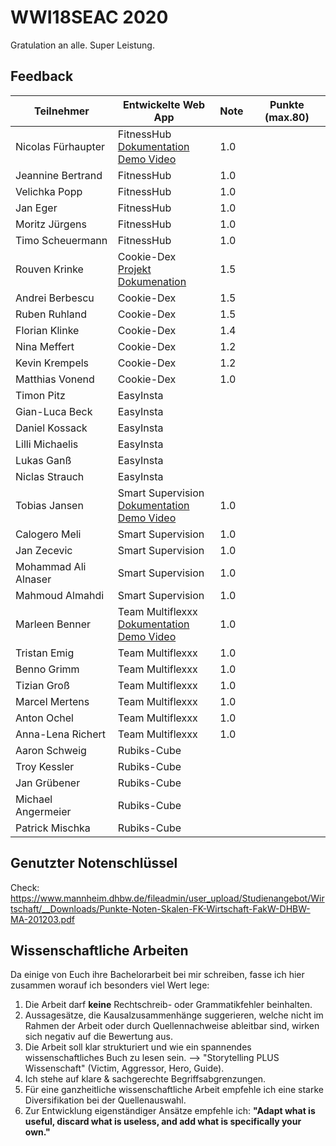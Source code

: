 # WWI18SEAC 2020
Gratulation an alle. Super Leistung.

## Feedback

| Teilnehmer | Entwickelte Web App | Note | Punkte (max.80)
|----------------------|----------|----------|------|
| Nicolas Fürhaupter | FitnessHub<br />[Dokumentation](https://github.com/TimoScheuermann/FitnessHub)<br />[Demo Video](https://youtu.be/9lRLQRGrHpg) | 1.0  |  |
| Jeannine Bertrand | FitnessHub | 1.0  |  |
| Velichka Popp | FitnessHub | 1.0  |  |
| Jan Eger | FitnessHub | 1.0  |  |
| Moritz Jürgens | FitnessHub | 1.0  |  |
| Timo Scheuermann | FitnessHub | 1.0  |  |
| Rouven Krinke | Cookie-Dex<br />[Projekt](https://github.com/Ermodo/Kochrezepte)<br />[Dokumenation](https://github.com/Ermodo/Kochrezepte-Docs) | 1.5  |  | 
| Andrei Berbescu | Cookie-Dex | 1.5  |  |
| Ruben Ruhland | Cookie-Dex | 1.5  |  |
| Florian Klinke | Cookie-Dex |  1.4 |  |
| Nina Meffert | Cookie-Dex | 1.2  |  |
| Kevin Krempels | Cookie-Dex | 1.2  |  |
| Matthias Vonend | Cookie-Dex | 1.0  |  | 
| Timon Pitz | EasyInsta |   |  |
| Gian-Luca Beck | EasyInsta |   |  |
| Daniel Kossack | EasyInsta |   |  |
| Lilli Michaelis | EasyInsta |   |  |
| Lukas Ganß | EasyInsta |   |  |
| Niclas Strauch | EasyInsta |   |  |
| Tobias Jansen | Smart Supervision<br>[Dokumentation](https://git.tjbn.de/schuelerverwaltung/documentation/-/blob/master/README.md)<br>[Demo Video](https://youtu.be/Sp4t8el68hs) | 1.0  |  |
| Calogero Meli | Smart Supervision | 1.0  |  |
| Jan Zecevic | Smart Supervision | 1.0  |  |
| Mohammad Ali Alnaser | Smart Supervision | 1.0  |  |
| Mahmoud Almahdi | Smart Supervision | 1.0  |  |
| Marleen Benner | Team Multiflexxx<br>[Dokumentation](https://github.com/Multiflexxx/FlexRent)<br>[Demo Video](https://youtu.be/zXzQHtgxkrM)| 1.0  |  |
| Tristan Emig | Team Multiflexxx | 1.0  |  |
| Benno Grimm | Team Multiflexxx | 1.0  |  |
| Tizian Groß | Team Multiflexxx | 1.0  |  |
| Marcel Mertens | Team Multiflexxx | 1.0  |  |
| Anton Ochel | Team Multiflexxx | 1.0  |  |
| Anna-Lena Richert | Team Multiflexxx | 1.0  |  |
| Aaron Schweig | Rubiks-Cube |   |  |
| Troy Kessler | Rubiks-Cube |   |  |
| Jan Grübener | Rubiks-Cube |   |  |
| Michael Angermeier | Rubiks-Cube |   |  |
| Patrick Mischka | Rubiks-Cube |  |  |

## Genutzter Notenschlüssel
Check: https://www.mannheim.dhbw.de/fileadmin/user_upload/Studienangebot/Wirtschaft/__Downloads/Punkte-Noten-Skalen-FK-Wirtschaft-FakW-DHBW-MA-201203.pdf


## Wissenschaftliche Arbeiten
Da einige von Euch ihre Bachelorarbeit bei mir schreiben, fasse ich hier zusammen worauf ich besonders viel Wert lege:  
1. Die Arbeit darf **keine** Rechtschreib- oder Grammatikfehler beinhalten.  
2. Aussagesätze, die Kausalzusammenhänge suggerieren, welche nicht im Rahmen der Arbeit oder durch Quellennachweise ableitbar sind, wirken sich negativ auf die Bewertung aus.  
3. Die Arbeit soll klar strukturiert und wie ein spannendes wissenschaftliches Buch zu lesen sein. --> "Storytelling PLUS Wissenschaft" (Victim, Aggressor, Hero, Guide).   
4. Ich stehe auf klare & sachgerechte Begriffsabgrenzungen.  
5. Für eine ganzheitliche wissenschaftliche Arbeit empfehle ich eine starke Diversifikation bei der Quellenauswahl.  
6. Zur Entwicklung eigenständiger Ansätze empfehle ich: **"Adapt what is useful, discard what is useless, and add what is specifically your own."**




